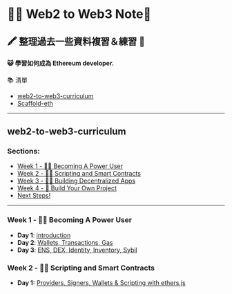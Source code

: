 # 👩‍💻 Web2 to Web3 Note🚀

## 🖍 整理過去一些資料複習＆練習 🏅
#### 😺 學習如何成為 Ethereum developer.

📚  清單
- [web2-to-web3-curriculum](https://github.com/austintgriffith/web2-to-web3-curriculum)
- [Scaffold-eth](https://github.com/scaffold-eth/scaffold-eth)

---
## web2-to-web3-curriculum
### Sections:
- [Week 1 - 👩‍🔬 Becoming A Power User](#week-1----becoming-a-power-user)
- [Week 2 - 👩‍🚀 Scripting and Smart Contracts](#week-2----scripting-and-smart-contracts)
- [Week 3 - 🧙‍♀️ Building Decentralized Apps](#week-3---%EF%B8%8F-building-decentralized-apps)
- [Week 4 - 🚢  Build Your Own Project](#week-4-----build-your-own-project)
- [Next Steps!](#next-steps)

---

### Week 1 - 👩‍🔬 Becoming A Power User
- **Day 1**: [introduction](./web2-to-web3-curriculum/Week1/introduction.md)
- **Day 2**: [Wallets, Transactions, Gas](./web2-to-web3-curriculum/Week1/week-Day2-notes.md)
- **Day 3**: [ENS, DEX, Identity, Inventory, Sybil](./web2-to-web3-curriculum/Week1/week-Day3-notes.md)


### Week 2 - 👩‍🚀 Scripting and Smart Contracts
  - **Day 1:** [Providers, Signers, Wallets & Scripting with ethers.js](./web2-to-web3-curriculum/Week2/Day1/README.md)